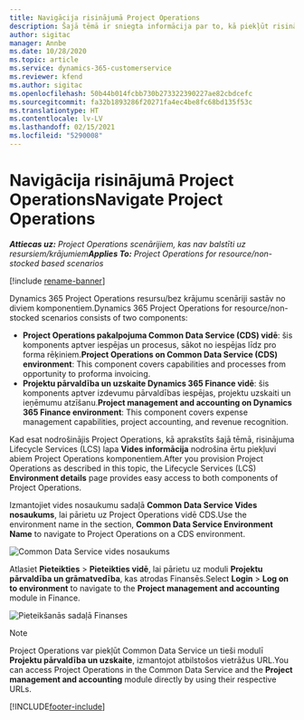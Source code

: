 ```yaml
---
title: Navigācija risinājumā Project Operations
description: Šajā tēmā ir sniegta informācija par to, kā piekļūt risinājumam Project Operations no Lifecycle Services.
author: sigitac
manager: Annbe
ms.date: 10/28/2020
ms.topic: article
ms.service: dynamics-365-customerservice
ms.reviewer: kfend
ms.author: sigitac
ms.openlocfilehash: 50b44b014fcbb730b273322390227ae82cbdcefc
ms.sourcegitcommit: fa32b1893286f20271fa4ec4be8fc68bd135f53c
ms.translationtype: HT
ms.contentlocale: lv-LV
ms.lasthandoff: 02/15/2021
ms.locfileid: "5290008"
---
```

# <a name="navigate-project-operations"></a><span data-ttu-id="74350-103">Navigācija risinājumā Project Operations</span><span class="sxs-lookup"><span data-stu-id="74350-103">Navigate Project Operations</span></span>

<span data-ttu-id="74350-104">_**Attiecas uz:** Project Operations scenārijiem, kas nav balstīti uz resursiem/krājumiem_</span><span class="sxs-lookup"><span data-stu-id="74350-104">_**Applies To:** Project Operations for resource/non-stocked based scenarios_</span></span>

[!include [rename-banner](~/includes/cc-data-platform-banner.md)]

<span data-ttu-id="74350-105">Dynamics 365 Project Operations resursu/bez krājumu scenāriji sastāv no diviem komponentiem.</span><span class="sxs-lookup"><span data-stu-id="74350-105">Dynamics 365 Project Operations for resource/non-stocked scenarios consists of two components:</span></span> 

 - <span data-ttu-id="74350-106">**Project Operations pakalpojuma Common Data Service (CDS) vidē**: šis komponents aptver iespējas un procesus, sākot no iespējas līdz pro forma rēķiniem.</span><span class="sxs-lookup"><span data-stu-id="74350-106">**Project Operations on Common Data Service (CDS) environment**: This component covers capabilities and processes from opportunity to proforma invoicing.</span></span> 
 - <span data-ttu-id="74350-107">**Projektu pārvaldība un uzskaite Dynamics 365 Finance vidē**: šis komponents aptver izdevumu pārvaldības iespējas, projektu uzskaiti un ieņēmumu atzīšanu.</span><span class="sxs-lookup"><span data-stu-id="74350-107">**Project management and accounting on Dynamics 365 Finance environment**: This component covers expense management capabilities, project accounting, and revenue recognition.</span></span> 

<span data-ttu-id="74350-108">Kad esat nodrošinājis Project Operations, kā aprakstīts šajā tēmā, risinājuma Lifecycle Services (LCS) lapa **Vides informācija** nodrošina ērtu piekļuvi abiem Project Operations komponentiem.</span><span class="sxs-lookup"><span data-stu-id="74350-108">After you provision Project Operations as described in this topic, the Lifecycle Services (LCS) **Environment details** page provides easy access to both components of Project Operations.</span></span>  

<span data-ttu-id="74350-109">Izmantojiet vides nosaukumu sadaļā **Common Data Service Vides nosaukums**, lai pārietu uz Project Operations vidē CDS.</span><span class="sxs-lookup"><span data-stu-id="74350-109">Use the environment name in the section, **Common Data Service Environment Name** to navigate to Project Operations on a CDS environment.</span></span> 

  ![Common Data Service vides nosaukums](./media/environment-name.PNG)

<span data-ttu-id="74350-111">Atlasiet **Pieteikties** > **Pieteikties vidē**, lai pārietu uz moduli **Projektu pārvaldība un grāmatvedība**, kas atrodas Finansēs.</span><span class="sxs-lookup"><span data-stu-id="74350-111">Select **Login** > **Log on to environment** to navigate to the **Project management and accounting** module in Finance.</span></span>  

   ![Pieteikšanās sadaļā Finanses](./media/environment-login.PNG)

> [!NOTE]
> <span data-ttu-id="74350-113">Project Operations var piekļūt Common Data Service un tieši modulī **Projektu pārvaldība un uzskaite**, izmantojot atbilstošos vietrāžus URL.</span><span class="sxs-lookup"><span data-stu-id="74350-113">You can access Project Operations in the Common Data Service and the **Project management and accounting** module directly by using their respective URLs.</span></span> 


[!INCLUDE[footer-include](../includes/footer-banner.md)]
